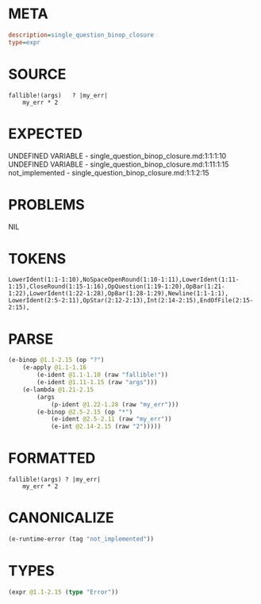 # META
~~~ini
description=single_question_binop_closure
type=expr
~~~
# SOURCE
~~~roc
fallible!(args)   ? |my_err|
    my_err * 2
~~~
# EXPECTED
UNDEFINED VARIABLE - single_question_binop_closure.md:1:1:1:10
UNDEFINED VARIABLE - single_question_binop_closure.md:1:11:1:15
not_implemented - single_question_binop_closure.md:1:1:2:15
# PROBLEMS
NIL
# TOKENS
~~~zig
LowerIdent(1:1-1:10),NoSpaceOpenRound(1:10-1:11),LowerIdent(1:11-1:15),CloseRound(1:15-1:16),OpQuestion(1:19-1:20),OpBar(1:21-1:22),LowerIdent(1:22-1:28),OpBar(1:28-1:29),Newline(1:1-1:1),
LowerIdent(2:5-2:11),OpStar(2:12-2:13),Int(2:14-2:15),EndOfFile(2:15-2:15),
~~~
# PARSE
~~~clojure
(e-binop @1.1-2.15 (op "?")
	(e-apply @1.1-1.16
		(e-ident @1.1-1.10 (raw "fallible!"))
		(e-ident @1.11-1.15 (raw "args")))
	(e-lambda @1.21-2.15
		(args
			(p-ident @1.22-1.28 (raw "my_err")))
		(e-binop @2.5-2.15 (op "*")
			(e-ident @2.5-2.11 (raw "my_err"))
			(e-int @2.14-2.15 (raw "2")))))
~~~
# FORMATTED
~~~roc
fallible!(args) ? |my_err|
	my_err * 2
~~~
# CANONICALIZE
~~~clojure
(e-runtime-error (tag "not_implemented"))
~~~
# TYPES
~~~clojure
(expr @1.1-2.15 (type "Error"))
~~~
